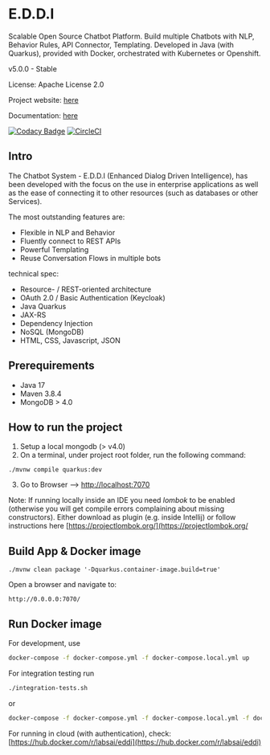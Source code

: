 # E.D.D.I

Scalable Open Source Chatbot Platform. Build multiple Chatbots with NLP, Behavior Rules, API Connector, Templating.
Developed in Java (with Quarkus), provided with Docker, orchestrated with Kubernetes or Openshift.

v5.0.0 - Stable

License: Apache License 2.0

Project website: [here](https://eddi.labs.ai/)

Documentation: [here](http://docs.labs.ai/)

[![Codacy Badge](https://app.codacy.com/project/badge/Grade/2c5d183d4bd24dbaa77427cfbf5d4074)](https://www.codacy.com/gh/labsai/EDDI/dashboard?utm_source=github.com&amp;utm_medium=referral&amp;utm_content=labsai/EDDI&amp;utm_campaign=Badge_Grade) [![CircleCI](https://circleci.com/gh/labsai/EDDI/tree/master.svg?style=svg)](https://circleci.com/gh/labsai/EDDI/tree/master)

## Intro

The Chatbot System - E.D.D.I \(Enhanced Dialog Driven Intelligence\),
has been developed with the focus on the use in enterprise applications as well as the ease of connecting it
to other resources \(such as databases or other Services\).

The most outstanding features are:

* Flexible in NLP and Behavior
* Fluently connect to REST APIs
* Powerful Templating
* Reuse Conversation Flows in multiple bots

technical spec:

* Resource- / REST-oriented architecture
* OAuth 2.0 / Basic Authentication (Keycloak)
* Java Quarkus
* JAX-RS
* Dependency Injection
* NoSQL (MongoDB)
* HTML, CSS, Javascript, JSON

## Prerequirements

* Java 17
* Maven 3.8.4
* MongoDB > 4.0

## How to run the project

1. Setup a local mongodb \(&gt; v4.0\)
2. On a terminal, under project root folder, run the following command:

```shell script
./mvnw compile quarkus:dev
```

3. Go to Browser --&gt; [http://localhost:7070](http://localhost:7070)

Note: If running locally inside an IDE you need _lombok_ to be enabled \(otherwise you will get compile errors
complaining about missing constructors\). Either download as plugin \(e.g. inside Intellij\) or follow instructions
here [https://projectlombok.org/](https://projectlombok.org/

## Build App & Docker image

```shell script
./mvnw clean package '-Dquarkus.container-image.build=true'
```

Open a browser and navigate to:

```text
http://0.0.0.0:7070/
```

## Run Docker image

For development, use

```bash
docker-compose -f docker-compose.yml -f docker-compose.local.yml up
```

For integration testing run

```bash
./integration-tests.sh
```

or

```bash
docker-compose -f docker-compose.yml -f docker-compose.local.yml -f docker-compose.testing.yml -p ci up -d
```

For running in cloud \(with authentication\),
check: [https://hub.docker.com/r/labsai/eddi](https://hub.docker.com/r/labsai/eddi)
